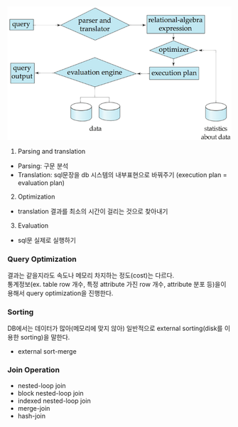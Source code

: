 ![Query Processing](https://github.com/HongYooCho/DataBase/blob/master/image/Part1.%20Intro/queryprocessing.png)  
1. Parsing and translation  
  - Parsing: 구문 분석  
  - Translation: sql문장을 db 시스템의 내부표현으로 바꿔주기 (execution plan = evaluation plan)  
2. Optimization  
  - translation 결과를 최소의 시간이 걸리는 것으로 찾아내기  
3. Evaluation  
  - sql문 실제로 실행하기  


### Query Optimization  
결과는 같을지라도 속도나 메모리 차지하는 정도(cost)는 다르다.  
통계정보(ex. table row 개수, 특정 attribute 가진 row 개수, attribute 분포 등)을이용해서 query optimization을 진행한다.  


### Sorting  
DB에서는 데이터가 많아(메모리에 맞지 않아) 일반적으로 external sorting(disk를 이용한 sorting)을 말한다.  
* external sort-merge  

### Join Operation  
* nested-loop join  
* block nested-loop join  
* indexed nested-loop join  
* merge-join  
* hash-join  


~~~~~~~~~ 수정 및 추가 환영 ~~~~~~~~~  
